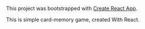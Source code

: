 This project was bootstrapped with [Create React App](https://github.com/facebook/create-react-app).

This is simple card-memory game, created With React.